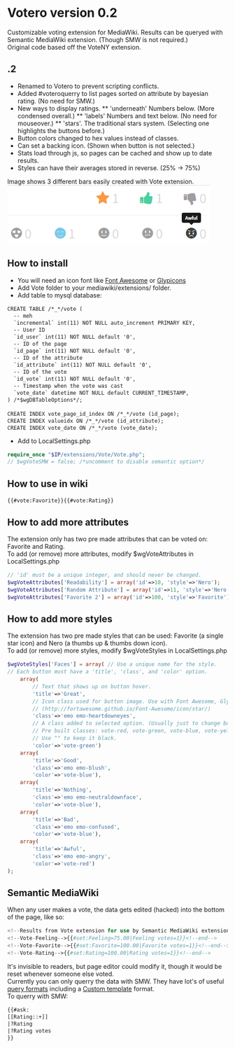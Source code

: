 # Votero version 0.2
Customizable voting extension for MediaWiki. Results can be queryed with Semantic MediaWiki extension. (Though SMW is not required.)<br>
Original code based off the VoteNY extension.

## .2
* Renamed to Votero to prevent scripting conflicts.
* Added #voteroquerry to list pages sorted on attribute by bayesian rating. (No need for SMW.)
* New ways to display ratings.
** 'underneath' Numbers below. (More condensed overall.)
** 'labels' Numbers and text below. (No need for mouseover.)
** 'stars'. The traditional stars system. (Selecting one highlights the buttons before.)
* Button colors changed to hex values instead of classes.
* Can set a backing icon. (Shown when button is not selected.)
* Stats load through js, so pages can be cached and show up to date results.
* Styles can have their averages stored in reverse. (25% -> 75%)

Image shows 3 different bars easily created with Vote extension.<br>
![Alt text](/Untitled.png?raw=true "Optional Title")

## How to install
* You will need an icon font like [Font Awesome](http://fortawesome.github.io/Font-Awesome/) or [Glypicons](http://glyphicons.bootstrapcheatsheets.com/)
* Add Vote folder to your mediawiki/extensions/ folder.
* Add table to mysql database:
```mysql
CREATE TABLE /*_*/vote (
  -- meh
  `incremental` int(11) NOT NULL auto_increment PRIMARY KEY,
  -- User ID
  `id_user` int(11) NOT NULL default '0',
  -- ID of the page
  `id_page` int(11) NOT NULL default '0',
  -- ID of the attribute
  `id_attribute` int(11) NOT NULL default '0',
  -- ID of the vote
  `id_vote` int(11) NOT NULL default '0',
  -- Timestamp when the vote was cast
  `vote_date` datetime NOT NULL default CURRENT_TIMESTAMP,
) /*$wgDBTableOptions*/;

CREATE INDEX vote_page_id_index ON /*_*/vote (id_page);
CREATE INDEX valueidx ON /*_*/vote (id_attribute);
CREATE INDEX vote_date ON /*_*/vote (vote_date);
```
* Add to LocalSettings.php
```php
require_once "$IP/extensions/Vote/Vote.php";
// $wgVoteSMW = false; /*uncomment to disable semantic option*/
```

## How to use in wiki
```wiki
{{#vote:Favorite}}{{#vote:Rating}}
```

## How to add more attributes
The extension only has two pre made attributes that can be voted on: Favorite and Rating.<br>
To add (or remove) more attributes, modify $wgVoteAttributes in LocalSettings.php
```php
// 'id' must be a unique integer, and should never be changed.
$wgVoteAttributes['Readability'] = array('id'=>10, 'style'=>'Nero');
$wgVoteAttributes['Random Attribute'] = array('id'=>11, 'style'=>'Nero');
$wgVoteAttributes['Favorite 2'] = array('id'=>100, 'style'=>'Favorite');
```

## How to add more styles
The extension has two pre made styles that can be used: Favorite (a single star icon) and Nero (a thumbs up & thumbs down icon).<br>
To add (or remove) more styles, modify $wgVoteStyles in LocalSettings.php
```php
$wgVoteStyles['Faces'] = array( // Use a unique name for the style.
// Each button must have a 'title', 'class', and 'color' option.
	array(
		// Text that shows up on button hover.
		'title'=>'Great',
		// Icon class used for button image. Use with Font Awesome, Glyphicon, or whatever...
		// (http://fortawesome.github.io/Font-Awesome/icon/star/)
		'class'=>'emo emo-heartdowneyes',
		// A class added to selected option. (Usually just to change buttons color.)
		// Pre built classes: vote-red, vote-green, vote-blue, vote-yellow.
		// Use "" to keep it black.
		'color'=>'vote-green')
	array(
		'title'=>'Good',
		'class'=>'emo emo-blush',
		'color'=>'vote-blue'),
	array(
		'title'=>'Nothing',
		'class'=>'emo emo-neutraldownface',
		'color'=>'vote-blue'),
	array(
		'title'=>'Bad',
		'class'=>'emo emo-confused',
		'color'=>'vote-blue'),
	array(
		'title'=>'Awful',
		'class'=>'emo emo-angry',
		'color'=>'vote-red')
);
```
## Semantic MediaWiki
When any user makes a vote, the data gets edited (hacked) into the bottom of the page, like so:
```php
<!--Results from Vote extension for use by Semantic MediaWiki extension.-->
<!--Vote-Feeling-->{{#set:Feeling=75.00|Feeling votes=1}}<!--end-->
<!--Vote-Favorite-->{{#set:Favorite=100.00|Favorite votes=1}}<!--end-->
<!--Vote-Rating-->{{#set:Rating=100.00|Rating votes=1}}<!--end-->
```
It's invisible to readers, but page editor could modify it, though it would be reset whenever someone else voted.<br>
Currently you can only querry the data with SMW. They have lot's of useful [query formats](https://www.semantic-mediawiki.org/wiki/Help:Result_formats) including a [Custom template](https://www.semantic-mediawiki.org/wiki/Help:Template_format) format.<br>
To querry with SMW:
```wiki
{{#ask:
[[Rating::+]]
|?Rating
|?Rating votes
}}
```

